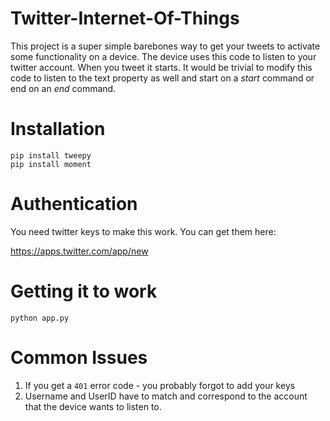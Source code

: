 # Twitter-Internet-Of-Things

This project is a super simple barebones way to get your tweets to activate some functionality on a device. The device uses this code to listen to your twitter account. When you tweet it starts. It would be trivial to modify this code to listen to the text property as well and start on a *start* command or end on an *end* command.

# Installation

```
pip install tweepy
pip install moment
```

# Authentication

You need twitter keys to make this work. You can get them here:

https://apps.twitter.com/app/new

# Getting it to work

```
python app.py
```

# Common Issues

1. If you get a ```401``` error code - you probably forgot to add your keys
2. Username and UserID have to match and correspond to the account that the device wants to listen to.
